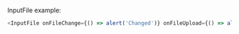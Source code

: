 InputFile example:

```js
<InputFile onFileChange={() => alert('Changed')} onFileUpload={() => alert('Clicked')} />
```